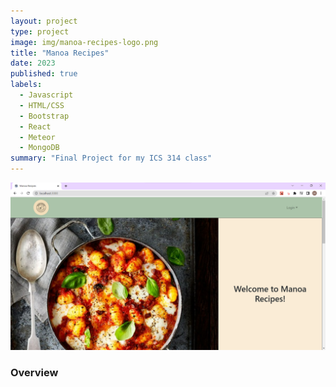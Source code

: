 ```yaml
---
layout: project
type: project
image: img/manoa-recipes-logo.png
title: "Manoa Recipes"
date: 2023
published: true
labels:
  - Javascript
  - HTML/CSS
  - Bootstrap
  - React
  - Meteor
  - MongoDB
summary: "Final Project for my ICS 314 class"
---
```

<p align="center">
<img width="600px" class="rounded pe-4" src="https://raw.githubusercontent.com/manoa-recipes/manoa-recipes.github.io/main/doc/landing-page.png">
  </p>

### Overview 

